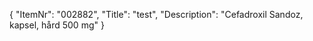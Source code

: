 {
  "ItemNr": "002882",
  "Title": "test",
  "Description": "Cefadroxil Sandoz, kapsel, hård 500 mg"
}